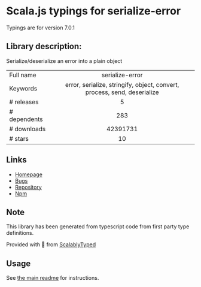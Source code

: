 
# Scala.js typings for serialize-error

Typings are for version 7.0.1

## Library description:
Serialize/deserialize an error into a plain object

|                    |                 |
| ------------------ | :-------------: |
| Full name          | serialize-error |
| Keywords           | error, serialize, stringify, object, convert, process, send, deserialize |
| # releases         | 5 |
| # dependents       | 283 |
| # downloads        | 42391731 |
| # stars            | 10 |

## Links
- [Homepage](https://github.com/sindresorhus/serialize-error#readme)
- [Bugs](https://github.com/sindresorhus/serialize-error/issues)
- [Repository](https://github.com/sindresorhus/serialize-error)
- [Npm](https://www.npmjs.com/package/serialize-error)
    


## Note
This library has been generated from typescript code from first party type definitions.

Provided with :purple_heart: from [ScalablyTyped](https://github.com/oyvindberg/ScalablyTyped)

## Usage
See [the main readme](../../readme.md) for instructions.


